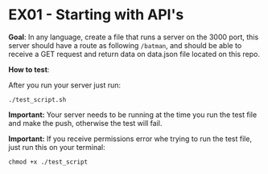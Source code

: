 # EX01 - Starting with API's

<b>Goal</b>: In any language, create a file that runs a server on the 3000 port, this server should have a route as following `/batman`, and should be able to receive a GET request and return data on data.json file located on this repo.

<b>How to test</b>: 

After you run your server just run:
```
./test_script.sh
```

<b>Important:</b> Your server needs to be running at the time you run the test file and make the push, otherwise the test will fail.

<b>Important:</b> If you receive permissions error whe trying to run the test file, just run this on your terminal:
```
chmod +x ./test_script
```
